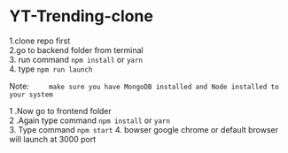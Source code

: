 # YT-Trending-clone

1.clone repo first  
2.go to backend folder from terminal   
3. run command ```npm install``` or ```yarn ```  
4. type ```npm run launch```   

Note:``     make sure you have MongoDB installed and Node installed to your system``   

1 .Now go to frontend folder    
2 .Again type command ``npm install`` or ```yarn```    
3. Type command ```npm start```
4. bowser google chrome or default browser will launch at 3000 port




